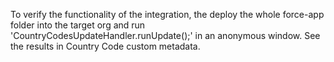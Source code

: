 To verify the functionality of the integration, the deploy the whole force-app folder into the target org and run 'CountryCodesUpdateHandler.runUpdate();' in an anonymous window. See the results in Country Code custom metadata.

